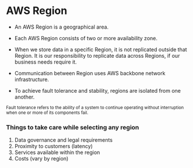 # AWS Region

- An AWS Region is a geographical area.

- Each AWS Region consists of two or more availability zone.

- When we store data in a specific Region, it is not replicated outside that Region. It is our responsibility to replicate data across Regions, if our business needs require it. 

- Communication between Region uses AWS backbone network infrastructure.

- To achieve fault tolerance and stability, regions are isolated from one another.

<small>Fault tolerance refers to the ability of a system to continue operating without interruption when one or more of its components fail.</small>

### Things to take care while selecting any region

1. Data governance and legal requirements
2. Proximity to customers (latency)
3. Services available within the region
4. Costs (vary by region)